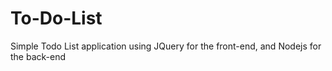 # To-Do-List
Simple Todo List application using JQuery for the front-end, and Nodejs for the back-end
